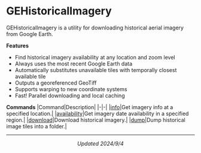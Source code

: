 # GEHistoricalImagery
GEHistoricalImagery is a utility for downloading historical aerial imagery from Google Earth.

**Features**
- Find historical imagery availability at any location and zoom level
- Always uses the most recent Google Earth data
- Automatically substitutes unavailable tiles with temporally closest available tile
- Outputs a georeferenced GeoTiff
- Supports warping to new coordinate systems
- Fast! Parallel downloading and local caching

**Commands**
|Command|Description|
|-|-|
|[info](https://github.com/Mbucari/GEHistoricalImagery/blob/master/docs/info.md)|Get imagery info at a specified location.|
|[availability](https://github.com/Mbucari/GEHistoricalImagery/blob/master/docs/availability.md)|Get imagery date availability in a specified region.|
|[download](https://github.com/Mbucari/GEHistoricalImagery/blob/master/docs/download.md)|Download historical imagery.|
|[dump](https://github.com/Mbucari/GEHistoricalImagery/blob/master/docs/dump.md)|Dump historical image tiles into a folder.|

************************
<p align="center"><i>Updated 2024/9/4</i></p>
